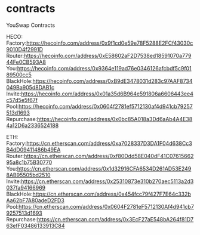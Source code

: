 # contracts
YouSwap Contracts

HECO:
Factory:https://hecoinfo.com/address/0x9f1cd0e59e78F5288E2FCf43030c9010D4f2991D
Router:https://hecoinfo.com/address/0xE58602aF2D7538ed18591070a77944Fe0CB593A8
You:https://hecoinfo.com/address/0x9364e119ad76e0346126afcbdf5c9f0189500cc5
BlackHole:https://hecoinfo.com/address/0xB9dE3478031d283c97AAF8734049Ba905d8DAB1c
Invite:https://hecoinfo.com/address/0x01a35d6B964e591806a6606443ee4c57d5e5f67f
Pool:https://hecoinfo.com/address/0x0604f2781ef5712130af4d941cb79257513d1693
Repurchase:https://hecoinfo.com/address/0x0bc85A018a3Dd6aAb4A4E384a12D6a2336524188

ETH:
Factory:https://cn.etherscan.com/address/0xa7028337D3DA1F04d638Cc3B4dD09411486b49EA
Router:https://cn.etherscan.com/address/0xf80Ddd58E040dF41C0761566295a8c1b75B30770
You:https://cn.etherscan.com/address/0x1d32916CFA6534D261AD53E2498AB95505bd2510
Invite:https://cn.etherscan.com/address/0x25310873e310b270aec5113a2d3037fa94166969
BlackHole:https://cn.etherscan.com/address/0x454fcc79f427F7E64c332bAa62bF7A80adeD2FD3
Pool:https://cn.etherscan.com/address/0x0604F2781eF5712130Af4d941cb79257513d1693
Repurchase:https://cn.etherscan.com/address/0x3EcF27aE548bA264f81D763efF03486133913C84
